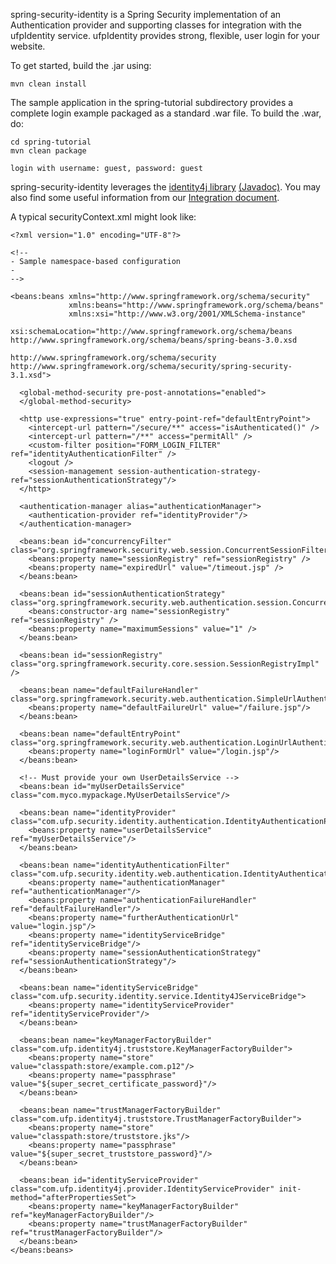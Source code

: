 spring-security-identity is a Spring Security implementation of an
Authentication provider and supporting classes for integration with
the ufpIdentity service. ufpIdentity provides strong, flexible, user
login for your website.

To get started, build the .jar using:

    mvn clean install

The sample application in the spring-tutorial subdirectory provides a complete login example packaged as a standard .war file. To 
build the .war, do:

    cd spring-tutorial
    mvn clean package

    login with username: guest, password: guest

spring-security-identity leverages the [identity4j library](https://github.com/ufpidentity/identity4j) [(Javadoc)](http://www.ufp.com/identity4j/apidocs).
You may also find some useful information from our [Integration document](http://www.ufp.com/identity/integration.html).

A typical securityContext.xml might look like:

    <?xml version="1.0" encoding="UTF-8"?>

    <!--
    - Sample namespace-based configuration
    -
    -->

    <beans:beans xmlns="http://www.springframework.org/schema/security"
                 xmlns:beans="http://www.springframework.org/schema/beans"
                 xmlns:xsi="http://www.w3.org/2001/XMLSchema-instance"
                 xsi:schemaLocation="http://www.springframework.org/schema/beans http://www.springframework.org/schema/beans/spring-beans-3.0.xsd
                                     http://www.springframework.org/schema/security http://www.springframework.org/schema/security/spring-security-3.1.xsd">

      <global-method-security pre-post-annotations="enabled">
      </global-method-security>

      <http use-expressions="true" entry-point-ref="defaultEntryPoint">
        <intercept-url pattern="/secure/**" access="isAuthenticated()" />
        <intercept-url pattern="/**" access="permitAll" />
        <custom-filter position="FORM_LOGIN_FILTER" ref="identityAuthenticationFilter" />
        <logout />
        <session-management session-authentication-strategy-ref="sessionAuthenticationStrategy"/>
      </http>

      <authentication-manager alias="authenticationManager">
        <authentication-provider ref="identityProvider"/>
      </authentication-manager>

      <beans:bean id="concurrencyFilter" class="org.springframework.security.web.session.ConcurrentSessionFilter">
        <beans:property name="sessionRegistry" ref="sessionRegistry" />
        <beans:property name="expiredUrl" value="/timeout.jsp" />
      </beans:bean>

      <beans:bean id="sessionAuthenticationStrategy" class="org.springframework.security.web.authentication.session.ConcurrentSessionControlStrategy">
        <beans:constructor-arg name="sessionRegistry" ref="sessionRegistry" />
        <beans:property name="maximumSessions" value="1" />
      </beans:bean>

      <beans:bean id="sessionRegistry" class="org.springframework.security.core.session.SessionRegistryImpl" />

      <beans:bean name="defaultFailureHandler" class="org.springframework.security.web.authentication.SimpleUrlAuthenticationFailureHandler">
        <beans:property name="defaultFailureUrl" value="/failure.jsp"/>
      </beans:bean>

      <beans:bean name="defaultEntryPoint" class="org.springframework.security.web.authentication.LoginUrlAuthenticationEntryPoint">
        <beans:property name="loginFormUrl" value="/login.jsp"/>
      </beans:bean>

      <!-- Must provide your own UserDetailsService -->
      <beans:bean id="myUserDetailsService" class="com.myco.mypackage.MyUserDetailsService"/>

      <beans:bean name="identityProvider" class="com.ufp.security.identity.authentication.IdentityAuthenticationProvider">
        <beans:property name="userDetailsService" ref="myUserDetailsService"/>
      </beans:bean>

      <beans:bean name="identityAuthenticationFilter" class="com.ufp.security.identity.web.authentication.IdentityAuthenticationFilter">
        <beans:property name="authenticationManager" ref="authenticationManager"/>
        <beans:property name="authenticationFailureHandler" ref="defaultFailureHandler"/>
        <beans:property name="furtherAuthenticationUrl" value="login.jsp"/>
        <beans:property name="identityServiceBridge" ref="identityServiceBridge"/>
        <beans:property name="sessionAuthenticationStrategy" ref="sessionAuthenticationStrategy"/>
      </beans:bean>

      <beans:bean name="identityServiceBridge" class="com.ufp.security.identity.service.Identity4JServiceBridge">
        <beans:property name="identityServiceProvider" ref="identityServiceProvider"/>
      </beans:bean>

      <beans:bean name="keyManagerFactoryBuilder" class="com.ufp.identity4j.truststore.KeyManagerFactoryBuilder">
        <beans:property name="store" value="classpath:store/example.com.p12"/>
        <beans:property name="passphrase" value="${super_secret_certificate_password}"/>
      </beans:bean>

      <beans:bean name="trustManagerFactoryBuilder" class="com.ufp.identity4j.truststore.TrustManagerFactoryBuilder">
        <beans:property name="store" value="classpath:store/truststore.jks"/>
        <beans:property name="passphrase" value="${super_secret_truststore_password}"/>
      </beans:bean>

      <beans:bean id="identityServiceProvider" class="com.ufp.identity4j.provider.IdentityServiceProvider" init-method="afterPropertiesSet">
        <beans:property name="keyManagerFactoryBuilder" ref="keyManagerFactoryBuilder"/>
        <beans:property name="trustManagerFactoryBuilder" ref="trustManagerFactoryBuilder"/>
      </beans:bean>
    </beans:beans>
